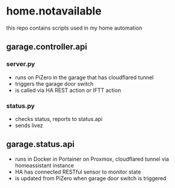 # home.notavailable

this repo contains scripts used in my home automation

## garage.controller.api

### server.py
* runs on PiZero in the garage that has cloudflared tunnel
* triggers the garage door switch
* is called via HA REST action or IFTT action

### status.py
* checks status, reports to status.api
* sends livez

## garage.status.api
* runs in Docker in Portainer on Proxmox, cloudflared tunnel via homeassistant instance
* HA has connected RESTful sensor to monitor state
* is updated from PiZero when garage door switch is triggered